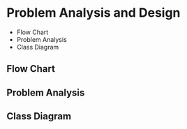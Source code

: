 # Problem Analysis and Design 

- Flow Chart
- Problem Analysis
- Class Diagram

## Flow Chart

## Problem Analysis






## Class Diagram

